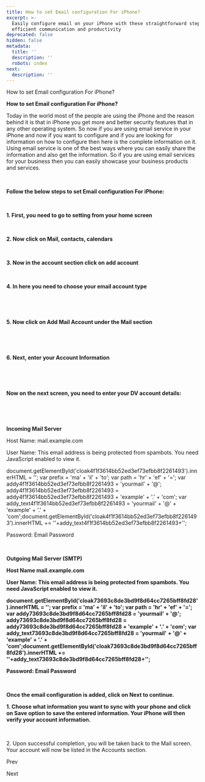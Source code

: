 ```yaml
---
title: How to set Email configuration For iPhone?
excerpt: >-
  Easily configure email on your iPhone with these straightforward steps for
  efficient communication and productivity
deprecated: false
hidden: false
metadata:
  title: ''
  description: ''
  robots: index
next:
  description: ''
---
```


<div class="page-header">

How to set Email configuration For iPhone? 
</div>

<div itemprop="articleBody">
<span style={{fontSize: "xx-large"}}><strong>How to set Email configuration For iPhone?</strong></span>
<span style={{fontSize: "large"}}><br /></span>
<p dir="ltr"><span style={{fontSize: "large"}}>Today in the world most of the people are using the iPhone and the reason behind it is that in iPhone you get more and better security features that in any other operating system. So now if you are using email service in your iPhone and now if you want to configure and if you are looking for information on how to configure then here is the complete information on it. Using email service is one of the best ways where you can easily share the information and also get the information. So if you are using email services for your business then you can easily showcase your business products and services. </span></p>
<span style={{fontSize: "large"}}><br /></span>
<p dir="ltr"><span style={{fontSize: "x-large"}}><strong>Follow the below steps to set Email configuration For iPhone:</strong></span></p>
<span style={{fontSize: "large"}}><br /></span>
<p dir="ltr"><strong><span style={{fontSize: "large"}}>1.  First, you need to go to setting from your home screen</span></strong></p>
<strong><span style={{fontSize: "large"}}><br /></span></strong>
<p dir="ltr"><strong><span style={{fontSize: "large"}}>2. Now click on Mail, contacts, calendars</span></strong></p>
<strong><span style={{fontSize: "large"}}><br /></span></strong>
<p dir="ltr"><strong><span style={{fontSize: "large"}}>3.  Now in the account section click on add account</span></strong></p>
<strong><span style={{fontSize: "large"}}><br /></span></strong>
<p dir="ltr"><strong><span style={{fontSize: "large"}}>4. In here you need to choose your email account type</span></strong></p>
<span style={{fontSize: "large"}}><br /></span>
<p dir="ltr"><span style={{fontSize: "large"}}></span></p>
<span style={{fontSize: "large"}}><br /></span>
<p dir="ltr"><strong><span style={{fontSize: "large"}}>5. Now click on Add Mail Account under the Mail section</span></strong></p>
<span style={{fontSize: "large"}}><br /></span>
<p dir="ltr"><span style={{fontSize: "large"}}></span></p>
<span style={{fontSize: "large"}}><br /></span>
<p dir="ltr"><strong><span style={{fontSize: "large"}}>6. Next, enter your Account Information</span></strong></p>
<span style={{fontSize: "large"}}><br /></span>
<p dir="ltr"><span style={{fontSize: "large"}}></span></p>
<span style={{fontSize: "large"}}><br /></span>
<p dir="ltr"><strong><span style={{fontSize: "large"}}>Now on the next screen, you need to enter your DV account details:</span></strong></p>
<span style={{fontSize: "large"}}><br /></span>
<p dir="ltr"><span style={{fontSize: "large"}}></span></p>
<span style={{fontSize: "large"}}><br /></span>
<p dir="ltr"><span style={{fontSize: "large"}}><strong>Incoming Mail Server</strong> </span></p>
<p dir="ltr"><span style={{fontSize: "large"}}>Host Name: mail.example.com </span></p>
<p dir="ltr"><span style={{fontSize: "large"}}>User Name: <span id="cloak4f1f3614bb52ed3ef73efbb8f2261493">This email address is being protected from spambots. You need JavaScript enabled to view it.</span></p>
				document.getElementById('cloak4f1f3614bb52ed3ef73efbb8f2261493').innerHTML = '';
				var prefix = '&#109;a' + 'i&#108;' + '&#116;o';
				var path = 'hr' + 'ef' + '=';
				var addy4f1f3614bb52ed3ef73efbb8f2261493 = 'y&#111;&#117;rm&#97;&#105;l' + '&#64;';
				addy4f1f3614bb52ed3ef73efbb8f2261493 = addy4f1f3614bb52ed3ef73efbb8f2261493 + '&#101;x&#97;mpl&#101;' + '&#46;' + 'c&#111;m';
				var addy_text4f1f3614bb52ed3ef73efbb8f2261493 = 'y&#111;&#117;rm&#97;&#105;l' + '&#64;' + '&#101;x&#97;mpl&#101;' + '&#46;' + 'c&#111;m';document.getElementById('cloak4f1f3614bb52ed3ef73efbb8f2261493').innerHTML += ''+addy_text4f1f3614bb52ed3ef73efbb8f2261493+'';
		 </span></p>
<p dir="ltr"><span style={{fontSize: "large"}}>Password: Email Password</span></p>
<span style={{fontSize: "large"}}><br /></span>
<p dir="ltr"><strong><span style={{fontSize: "large"}}>Outgoing Mail Server (SMTP) </span></strong></p>
<p dir="ltr"><strong><span style={{fontSize: "large"}}>Host Name mail.example.com </span></strong></p>
<p dir="ltr"><strong><span style={{fontSize: "large"}}>User Name: <span id="cloak73693c8de3bd9f8d64cc7265bff8fd28">This email address is being protected from spambots. You need JavaScript enabled to view it.</span></p>
				document.getElementById('cloak73693c8de3bd9f8d64cc7265bff8fd28').innerHTML = '';
				var prefix = '&#109;a' + 'i&#108;' + '&#116;o';
				var path = 'hr' + 'ef' + '=';
				var addy73693c8de3bd9f8d64cc7265bff8fd28 = 'y&#111;&#117;rm&#97;&#105;l' + '&#64;';
				addy73693c8de3bd9f8d64cc7265bff8fd28 = addy73693c8de3bd9f8d64cc7265bff8fd28 + '&#101;x&#97;mpl&#101;' + '&#46;' + 'c&#111;m';
				var addy_text73693c8de3bd9f8d64cc7265bff8fd28 = 'y&#111;&#117;rm&#97;&#105;l' + '&#64;' + '&#101;x&#97;mpl&#101;' + '&#46;' + 'c&#111;m';document.getElementById('cloak73693c8de3bd9f8d64cc7265bff8fd28').innerHTML += ''+addy_text73693c8de3bd9f8d64cc7265bff8fd28+'';
		</span></strong></p>
<p dir="ltr"><strong><span style={{fontSize: "large"}}>Password: Email Password</span></strong></p>
<span style={{fontSize: "large"}}><br /></span>
<p dir="ltr"><strong><span style={{fontSize: "large"}}>Once the email configuration is added, click on Next to continue.</span></strong></p>
<p dir="ltr"><span style={{fontSize: "large"}}><strong>1. Choose what information you want to sync with your phone and click on Save option to save the entered information. Your iPhone will then verify your account information.</strong>  </span></p>
<span style={{fontSize: "large"}}><br /></span>
<p dir="ltr"><span style={{fontSize: "large"}}></span></p>
<p dir="ltr"><span style={{fontSize: "large"}}>    </span></p>
<p dir="ltr"><span style={{fontSize: "large"}}>2. Upon successful completion, you will be taken back to the Mail screen. Your account will now be listed in the Accounts section.</span></p>
<p dir="ltr"><span style={{fontSize: "large"}}>    </span></p> </div>

<span class="icon-chevron-left" aria-hidden="true"></span> <span aria-hidden="true">Prev</span> 

<span aria-hidden="true">Next</span> <span class="icon-chevron-right" aria-hidden="true"></span> 

</div>